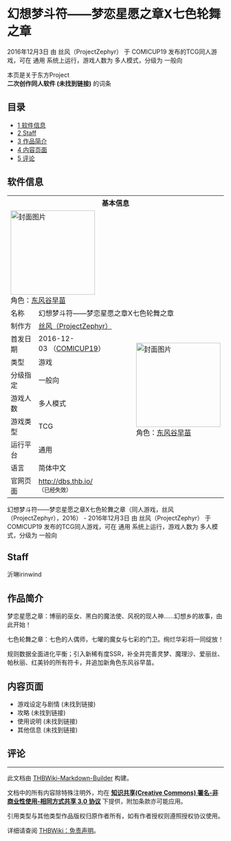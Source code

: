 # 幻想梦斗符——梦恋星愿之章X七色轮舞之章

<!-- source html: G:\repos\THBWiki-Markdown-Builder\THBWikiMarkdown\Temp\main\a\ae\ns0%3A%E5%B9%BB%E6%83%B3%E6%A2%A6%E6%96%97%E7%AC%A6%E2%80%94%E2%80%94%E6%A2%A6%E6%81%8B%E6%98%9F%E6%84%BF%E4%B9%8B%E7%AB%A0X%E4%B8%83%E8%89%B2%E8%BD%AE%E8%88%9E%E4%B9%8B%E7%AB%A0.html -->

2016年12月3日 由 丝风（ProjectZephyr） 于 COMICUP19 发布的TCG同人游戏，可在 通用 系统上运行，游戏人数为 多人模式，分级为 一般向

本页是关于东方Project  
 **二次创作同人软件 (未找到链接)** 的词条

## 目录

- [1 软件信息](#软件信息)
- [2 Staff](#Staff)
- [3 作品简介](#作品简介)
- [4 内容页面](#内容页面)
- [5 评论](#评论)





## 软件信息

<table><tbody><tr><th colspan="3">基本信息</th></tr><tr><td class="cover-artwork-mobile" colspan="2"><a href="./文件-幻想梦斗符——梦恋星愿之章X七色轮舞之章封面.jpg.md" class="image" title="封面图片"><img alt="封面图片" src="https://upload.thwiki.cc/thumb/c/cc/%E5%B9%BB%E6%83%B3%E6%A2%A6%E6%96%97%E7%AC%A6%E2%80%94%E2%80%94%E6%A2%A6%E6%81%8B%E6%98%9F%E6%84%BF%E4%B9%8B%E7%AB%A0X%E4%B8%83%E8%89%B2%E8%BD%AE%E8%88%9E%E4%B9%8B%E7%AB%A0%E5%B0%81%E9%9D%A2.jpg/196px-%E5%B9%BB%E6%83%B3%E6%A2%A6%E6%96%97%E7%AC%A6%E2%80%94%E2%80%94%E6%A2%A6%E6%81%8B%E6%98%9F%E6%84%BF%E4%B9%8B%E7%AB%A0X%E4%B8%83%E8%89%B2%E8%BD%AE%E8%88%9E%E4%B9%8B%E7%AB%A0%E5%B0%81%E9%9D%A2.jpg" decoding="async" loading="lazy" width="196" height="196" srcset="https://upload.thwiki.cc/thumb/c/cc/%E5%B9%BB%E6%83%B3%E6%A2%A6%E6%96%97%E7%AC%A6%E2%80%94%E2%80%94%E6%A2%A6%E6%81%8B%E6%98%9F%E6%84%BF%E4%B9%8B%E7%AB%A0X%E4%B8%83%E8%89%B2%E8%BD%AE%E8%88%9E%E4%B9%8B%E7%AB%A0%E5%B0%81%E9%9D%A2.jpg/294px-%E5%B9%BB%E6%83%B3%E6%A2%A6%E6%96%97%E7%AC%A6%E2%80%94%E2%80%94%E6%A2%A6%E6%81%8B%E6%98%9F%E6%84%BF%E4%B9%8B%E7%AB%A0X%E4%B8%83%E8%89%B2%E8%BD%AE%E8%88%9E%E4%B9%8B%E7%AB%A0%E5%B0%81%E9%9D%A2.jpg 1.5x, https://upload.thwiki.cc/thumb/c/cc/%E5%B9%BB%E6%83%B3%E6%A2%A6%E6%96%97%E7%AC%A6%E2%80%94%E2%80%94%E6%A2%A6%E6%81%8B%E6%98%9F%E6%84%BF%E4%B9%8B%E7%AB%A0X%E4%B8%83%E8%89%B2%E8%BD%AE%E8%88%9E%E4%B9%8B%E7%AB%A0%E5%B0%81%E9%9D%A2.jpg/392px-%E5%B9%BB%E6%83%B3%E6%A2%A6%E6%96%97%E7%AC%A6%E2%80%94%E2%80%94%E6%A2%A6%E6%81%8B%E6%98%9F%E6%84%BF%E4%B9%8B%E7%AB%A0X%E4%B8%83%E8%89%B2%E8%BD%AE%E8%88%9E%E4%B9%8B%E7%AB%A0%E5%B0%81%E9%9D%A2.jpg 2x" data-file-width="1200" data-file-height="1200"></a><div class="cover-char">角色：<a href="./东风谷早苗.md" title="东风谷早苗">东风谷早苗</a></div></td>
</tr><tr><td class="label">名称</td><td colspan="2"> 幻想梦斗符——梦恋星愿之章X七色轮舞之章 </td></tr><tr><td class="label">制作方</td><td><a href="./丝风（ProjectZephyr）.md" title="丝风（ProjectZephyr）">丝风（ProjectZephyr）</a></td><td class="cover-artwork" rowspan="7" style="min-width:196px;"><a href="./文件-幻想梦斗符——梦恋星愿之章X七色轮舞之章封面.jpg.md" class="image" title="封面图片"><img alt="封面图片" src="https://upload.thwiki.cc/thumb/c/cc/%E5%B9%BB%E6%83%B3%E6%A2%A6%E6%96%97%E7%AC%A6%E2%80%94%E2%80%94%E6%A2%A6%E6%81%8B%E6%98%9F%E6%84%BF%E4%B9%8B%E7%AB%A0X%E4%B8%83%E8%89%B2%E8%BD%AE%E8%88%9E%E4%B9%8B%E7%AB%A0%E5%B0%81%E9%9D%A2.jpg/196px-%E5%B9%BB%E6%83%B3%E6%A2%A6%E6%96%97%E7%AC%A6%E2%80%94%E2%80%94%E6%A2%A6%E6%81%8B%E6%98%9F%E6%84%BF%E4%B9%8B%E7%AB%A0X%E4%B8%83%E8%89%B2%E8%BD%AE%E8%88%9E%E4%B9%8B%E7%AB%A0%E5%B0%81%E9%9D%A2.jpg" decoding="async" loading="lazy" width="196" height="196" srcset="https://upload.thwiki.cc/thumb/c/cc/%E5%B9%BB%E6%83%B3%E6%A2%A6%E6%96%97%E7%AC%A6%E2%80%94%E2%80%94%E6%A2%A6%E6%81%8B%E6%98%9F%E6%84%BF%E4%B9%8B%E7%AB%A0X%E4%B8%83%E8%89%B2%E8%BD%AE%E8%88%9E%E4%B9%8B%E7%AB%A0%E5%B0%81%E9%9D%A2.jpg/294px-%E5%B9%BB%E6%83%B3%E6%A2%A6%E6%96%97%E7%AC%A6%E2%80%94%E2%80%94%E6%A2%A6%E6%81%8B%E6%98%9F%E6%84%BF%E4%B9%8B%E7%AB%A0X%E4%B8%83%E8%89%B2%E8%BD%AE%E8%88%9E%E4%B9%8B%E7%AB%A0%E5%B0%81%E9%9D%A2.jpg 1.5x, https://upload.thwiki.cc/thumb/c/cc/%E5%B9%BB%E6%83%B3%E6%A2%A6%E6%96%97%E7%AC%A6%E2%80%94%E2%80%94%E6%A2%A6%E6%81%8B%E6%98%9F%E6%84%BF%E4%B9%8B%E7%AB%A0X%E4%B8%83%E8%89%B2%E8%BD%AE%E8%88%9E%E4%B9%8B%E7%AB%A0%E5%B0%81%E9%9D%A2.jpg/392px-%E5%B9%BB%E6%83%B3%E6%A2%A6%E6%96%97%E7%AC%A6%E2%80%94%E2%80%94%E6%A2%A6%E6%81%8B%E6%98%9F%E6%84%BF%E4%B9%8B%E7%AB%A0X%E4%B8%83%E8%89%B2%E8%BD%AE%E8%88%9E%E4%B9%8B%E7%AB%A0%E5%B0%81%E9%9D%A2.jpg 2x" data-file-width="1200" data-file-height="1200"></a><div class="cover-char">角色：<a href="./东风谷早苗.md" title="东风谷早苗">东风谷早苗</a></div></td>
</tr><tr><td class="label">首发日期</td><td>2016-12-03&#160;（<a href="/展会作品列表?e=COMICUP%2319">COMICUP19</a>）</td></tr><tr><td class="label">类型</td><td>游戏</td></tr><tr><td class="label">分级指定</td><td>一般向</td></tr><tr><td class="label">游戏人数</td><td>多人模式</td></tr><tr><td class="label">游戏类型</td><td>TCG</td></tr><tr><td class="label">运行平台</td><td>通用</td></tr><tr><td class="label">语言</td><td>简体中文</td></tr>
<tr><td class="label">官网页面</td><td colspan="2"><a rel="nofollow" class="external free" href="http://dbs.thb.io/">http://dbs.thb.io/</a><br><span style="font-family: sans-serif; cursor: default; color:#555; font-size: 0.8em; bottom: 0.1em; font-weight: bold;" title="连接到已经失效网页">（已经失效）</span></td></tr></tbody></table>

幻想梦斗符——梦恋星愿之章X七色轮舞之章（同人游戏，丝风（ProjectZephyr），2016） - 2016年12月3日 由 丝风（ProjectZephyr） 于 COMICUP19 发布的TCG同人游戏，可在 通用 系统上运行，游戏人数为 多人模式，分级为 一般向

## Staff
  
沂琳irinwind
  


## 作品简介
  
梦恋星愿之章：博丽的巫女、黑白的魔法使、风祝的现人神......幻想乡的故事，由此开始！
  
  
七色轮舞之章：七色的人偶师，七曜的魔女与七彩的门卫。绚烂华彩将一同绽放！
  
  
规则数据全面进化平衡；引入新稀有度SSR，补全并完善灵梦、魔理沙、爱丽丝、帕秋丽、红美铃的所有符卡，并追加新角色东风谷早苗。
  


## 内容页面
- 游戏设定与剧情 (未找到链接)
- 攻略 (未找到链接)
- 使用说明 (未找到链接)
- 其他信息 (未找到链接)


## 评论




---

此文档由 [THBWiki-Markdown-Builder](https://github.com/Delsin-Yu/THBWiki-Markdown-Builder) 构建。

文档中的所有内容除特殊注明外，均在 [**知识共享(Creative Commons) 署名-非商业性使用-相同方式共享 3.0 协议**](https://creativecommons.org/licenses/by-sa/3.0/deed.zh-hans) 下提供，附加条款亦可能应用。

引用类型与其他类型作品版权归原作者所有，如有作者授权则遵照授权协议使用。

详细请查阅 [THBWiki：免责声明](https://thbwiki.cc/THBWiki:%E5%85%8D%E8%B4%A3%E5%A3%B0%E6%98%8E)。

